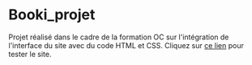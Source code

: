 # Booki_projet
Projet réalisé dans le cadre de la formation OC sur l'intégration de l'interface du site avec du code HTML et CSS.
Cliquez sur [ce lien](https://booki-kduong.netlify.app/) pour tester le site.
